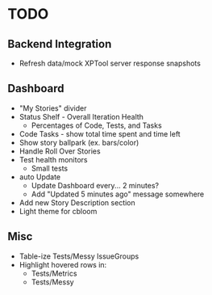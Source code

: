 TODO
====

Backend Integration
-------------------
* Refresh data/mock XPTool server response snapshots

Dashboard
---------
* "My Stories" divider
* Status Shelf - Overall Iteration Health
  * Percentages of Code, Tests, and Tasks
* Code Tasks - show total time spent and time left
* Show story ballpark (ex. bars/color)
* Handle Roll Over Stories
* Test health monitors
  * Small tests
* auto Update
  * Update Dashboard every... 2 minutes?
  * Add "Updated 5 minutes ago" message somewhere
* Add new Story Description section
* Light theme for cbloom


Misc
----
* Table-ize Tests/Messy IssueGroups
* Highlight hovered rows in:
  * Tests/Metrics
  * Tests/Messy
